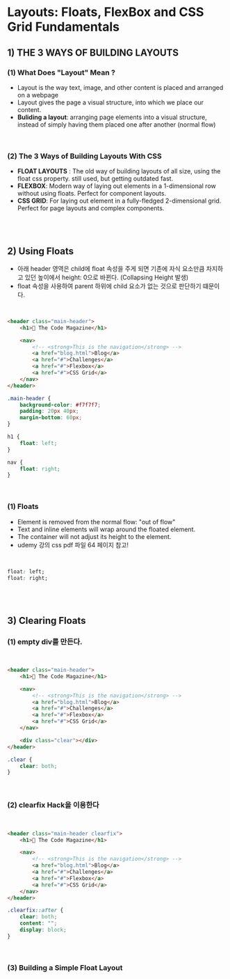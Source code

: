 # Layouts: Floats, FlexBox and CSS Grid Fundamentals

## 1) THE 3 WAYS OF BUILDING LAYOUTS

### (1) What Does "Layout" Mean ?

-   Layout is the way text, image, and other content is placed and arranged on a webpage
-   Layout gives the page a visual structure, into which we place our content.
-   **Buliding a layout**: arranging page elements into a visual structure, instead of simply having them placed one after another (normal flow)

<br>

### (2) The 3 Ways of Building Layouts With CSS

-   **FLOAT LAYOUTS** : The old way of building layouts of all size, using the float css property. still used, but getting outdated fast.
-   **FLEXBOX**: Modern way of laying out elements in a 1-dimensional row without using floats. Perfect for component layouts.
-   **CSS GRID**: For laying out element in a fully-fledged 2-dimensional grid. Perfect for page layouts and complex components.

<br><br>

## 2) Using Floats

-   아래 header 영역은 child에 float 속성을 주게 되면 기존에 자식 요소만큼 차지하고 있던 높이에서 height: 0으로 바뀐다. (Collapsing Height 발생)
-   float 속성을 사용하여 parent 하위에 child 요소가 없는 것으로 판단하기 떄문이다.

<br>

```html
<header class="main-header">
    <h1>📘 The Code Magazine</h1>

    <nav>
        <!-- <strong>This is the navigation</strong> -->
        <a href="blog.html">Blog</a>
        <a href="#">Challenges</a>
        <a href="#">Flexbox</a>
        <a href="#">CSS Grid</a>
    </nav>
</header>
```

```css
.main-header {
    background-color: #f7f7f7;
    padding: 20px 40px;
    margin-bottom: 60px;
}

h1 {
    float: left;
}

nav {
    float: right;
}
```

<br>

### (1) Floats

-   Element is removed from the normal flow: "out of flow"
-   Text and inline elements will wrap around the floated element.
-   The container will not adjust its height to the element.
-   udemy 강의 css pdf 파일 64 페이지 참고!

<br>

```css
float: left;
float: right;
```

<br><br>

## 3) Clearing Floats

### (1) empty div를 만든다.

<br>

```html
<header class="main-header">
    <h1>📘 The Code Magazine</h1>

    <nav>
        <!-- <strong>This is the navigation</strong> -->
        <a href="blog.html">Blog</a>
        <a href="#">Challenges</a>
        <a href="#">Flexbox</a>
        <a href="#">CSS Grid</a>
    </nav>

    <div class="clear"></div>
</header>
```

```css
.clear {
    clear: both;
}
```

<br>

### (2) clearfix Hack을 이용한다

<br>

```html
<header class="main-header clearfix">
    <h1>📘 The Code Magazine</h1>

    <nav>
        <!-- <strong>This is the navigation</strong> -->
        <a href="blog.html">Blog</a>
        <a href="#">Challenges</a>
        <a href="#">Flexbox</a>
        <a href="#">CSS Grid</a>
    </nav>
</header>
```

```css
.clearfix::after {
    clear: both;
    content: "";
    display: block;
}
```

<br>

### (3) Building a Simple Float Layout
